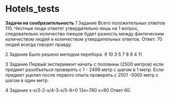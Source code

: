 # Hotels_tests

**Задачи на сообразительность**
1 Задание
Всего положительных ответов 110. Честные люди ответят утвердительно лишь на 1 вопрос, следовательно количество лжецов будет разность между фактическим количеством людей и 
количеством утвердительных ответов. 
Ответ: 70 людей всегда говорят правду.

2 Задание
Было решено методом перебора.
9 10 3
5 7 8
6 4 11

3 Задание 
Первый эксперимент начать с половины (2500 метров) если предмет разобъеться проверять с 1 - 2499 метр с шагом в 1 метр.
Если предмет уцелел после первого опыта проверять с 2501 -5000 метр с шагом в один метр. 

4 Задание
x-x/3-2-x/4-3-x/5-8=0
13x=780
x=60
Ответ 60.


